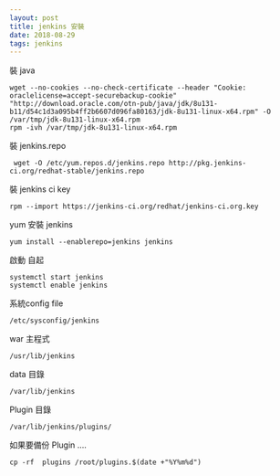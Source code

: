 ```yaml
---
layout: post
title: jenkins 安裝
date: 2018-08-29
tags: jenkins
---
```


裝 java
```
wget --no-cookies --no-check-certificate --header "Cookie: oraclelicense=accept-securebackup-cookie" "http://download.oracle.com/otn-pub/java/jdk/8u131-b11/d54c1d3a095b4ff2b6607d096fa80163/jdk-8u131-linux-x64.rpm" -O /var/tmp/jdk-8u131-linux-x64.rpm
rpm -ivh /var/tmp/jdk-8u131-linux-x64.rpm
```

裝 jenkins.repo
```
 wget -O /etc/yum.repos.d/jenkins.repo http://pkg.jenkins-ci.org/redhat-stable/jenkins.repo
```

裝 jenkins ci key
```
rpm --import https://jenkins-ci.org/redhat/jenkins-ci.org.key
```

yum 安裝 jenkins
```
yum install --enablerepo=jenkins jenkins
```

啟動 自起 
```
systemctl start jenkins
systemctl enable jenkins
```

系統config file
```
/etc/sysconfig/jenkins
```

war 主程式
```
/usr/lib/jenkins
```

data 目錄
```
/var/lib/jenkins
```

Plugin 目錄
```
/var/lib/jenkins/plugins/
```

如果要備份 Plugin ....
```
cp -rf  plugins /root/plugins.$(date +"%Y%m%d")
```

